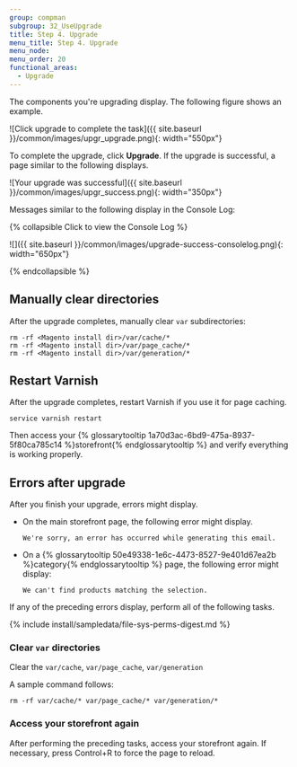 ```yaml
---
group: compman
subgroup: 32_UseUpgrade
title: Step 4. Upgrade
menu_title: Step 4. Upgrade
menu_node:
menu_order: 20
functional_areas:
  - Upgrade
---
```


The components you're upgrading display. The following figure shows an example.

![Click upgrade to complete the task]({{ site.baseurl }}/common/images/upgr_upgrade.png){: width="550px"}



To complete the upgrade, click **Upgrade**. If the upgrade is successful, a page similar to the following displays.

![Your upgrade was successful]({{ site.baseurl }}/common/images/upgr_success.png){: width="350px"}


Messages similar to the following display in the Console Log:

{% collapsible Click to view the Console Log %}

![]({{ site.baseurl }}/common/images/upgrade-success-consolelog.png){: width="650px"}


{% endcollapsible %}

## Manually clear directories

After the upgrade completes, manually clear `var` subdirectories:

	rm -rf <Magento install dir>/var/cache/*
	rm -rf <Magento install dir>/var/page_cache/*
	rm -rf <Magento install dir>/var/generation/* 

## Restart Varnish

After the upgrade completes, restart Varnish if you use it for page caching.

	service varnish restart

Then access your {% glossarytooltip 1a70d3ac-6bd9-475a-8937-5f80ca785c14 %}storefront{% endglossarytooltip %} and verify everything is working properly.

## Errors after upgrade

After you finish your upgrade, errors might display.

*	On the main storefront page, the following error might display.

		We're sorry, an error has occurred while generating this email.
*	On a {% glossarytooltip 50e49338-1e6c-4473-8527-9e401d67ea2b %}category{% endglossarytooltip %} page, the following error might display:

		We can't find products matching the selection.
	
If any of the preceding errors display, perform all of the following tasks.

{% include install/sampledata/file-sys-perms-digest.md %}

### Clear `var` directories

Clear the `var/cache`, 	`var/page_cache`, `var/generation`

A sample command follows:

	rm -rf var/cache/* var/page_cache/* var/generation/*

### Access your storefront again

After performing the preceding tasks, access your storefront again. If necessary, press Control+R to force the page to reload.
